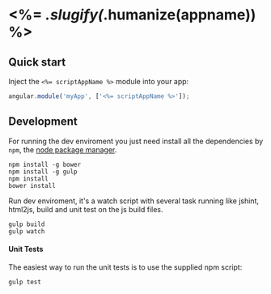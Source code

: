 <%= _.slugify(_.humanize(appname)) %>
========================

## Quick start

Inject the `<%= scriptAppName %>` module into your app:
``` JavaScript
angular.module('myApp', ['<%= scriptAppName %>']);
```

## Development
For running the dev enviroment you just need install
all the dependencies by `npm`, the [node package manager][npm-site]. 

```
npm install -g bower
npm install -g gulp
npm install
bower install
```

Run dev enviroment, it's a watch script with several task running
like jshint, html2js, build and unit test on the js build files.
```
gulp build
gulp watch
```

#### Unit Tests
The easiest way to run the unit tests is to use the supplied npm script:

```
gulp test
```

[npm-site]: https://www.npmjs.org/

